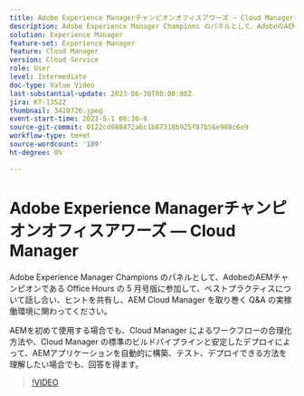 ```yaml
---
title: Adobe Experience Managerチャンピオンオフィスアワーズ — Cloud Manager
description: Adobe Experience Manager Champions のパネルとして、AdobeのAEMチャンピオン Office Hours の 5 月号にご参加ください。ベストプラクティスやヒントを紹介し、AEM Cloud Manager を取り巻く Q&A に取り組んでください。AEMアプリケーションをクラウドに自動的にデプロイすると、AEM Champions がその解決策を提供します。
solution: Experience Manager
feature-set: Experience Manager
feature: Cloud Manager
version: Cloud Service
role: User
level: Intermediate
doc-type: Value Video
last-substantial-update: 2023-06-30T00:00:00Z
jira: KT-13522
thumbnail: 3420726.jpeg
event-start-time: 2023-5-1 08:30-8
source-git-commit: 0122cd988472a6c1b87318b925f87b56e908c6e9
workflow-type: tm+mt
source-wordcount: '189'
ht-degree: 0%

---
```



# Adobe Experience Managerチャンピオンオフィスアワーズ — Cloud Manager

Adobe Experience Manager Champions のパネルとして、AdobeのAEMチャンピオンである Office Hours の 5 月号版に参加して、ベストプラクティスについて話し合い、ヒントを共有し、AEM Cloud Manager を取り巻く Q&amp;A の実稼働環境に関わってください。

AEMを初めて使用する場合でも、Cloud Manager によるワークフローの合理化方法や、Cloud Manager の標準のビルドパイプラインと安定したデプロイによって、AEMアプリケーションを自動的に構築、テスト、デプロイできる方法を理解したい場合でも、回答を得ます。

>[!VIDEO](https://video.tv.adobe.com/v/3420726/?learn=on)

